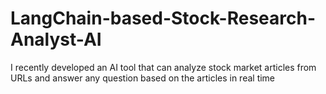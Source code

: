 # LangChain-based-Stock-Research-Analyst-AI
I recently developed an AI tool that can analyze stock market articles from URLs and answer any question based on the articles in real time
